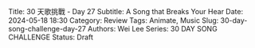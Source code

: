 Title: 30 天歌挑戰 - Day 27
Subtitle: A Song that Breaks Your Hear
Date: 2024-05-18 18:30
Category: Review
Tags: Animate, Music
Slug: 30-day-song-challenge-day-27
Authors: Wei Lee
Series: 30 DAY SONG CHALLENGE
Status: Draft
